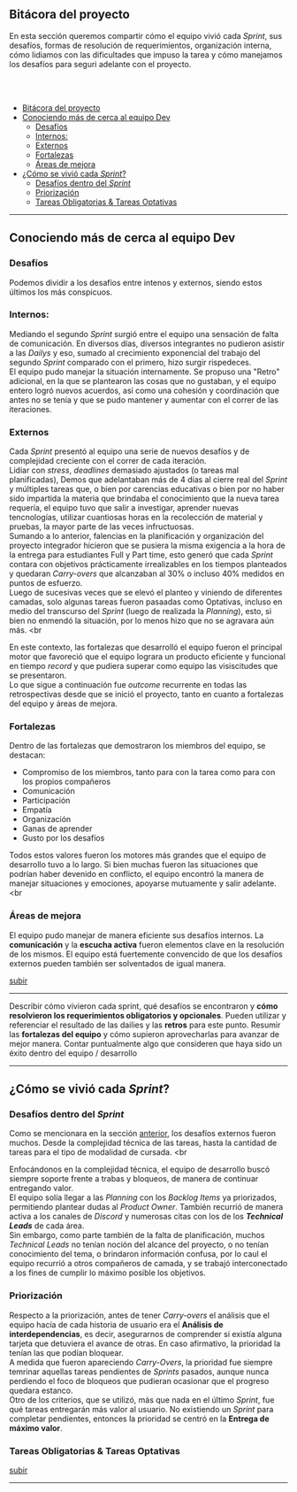 ## Bitácora del proyecto

En esta sección queremos compartir cómo el equipo vivió cada *Sprint*, sus desafíos, formas de resolución de requerimientos, organización interna, cómo lidiamos con las dificultades que impuso la tarea y cómo manejamos los desafíos para seguri adelante con el proyecto.

<br>
<br>

- [Bitácora del proyecto](#bitácora-del-proyecto)
- [Conociendo más de cerca al equipo Dev](#conociendo-más-de-cerca-al-equipo-dev)
  - [Desafíos](#desafíos)
  - [Internos:](#internos)
  - [Externos](#externos)
  - [Fortalezas](#fortalezas)
  - [Áreas de mejora](#áreas-de-mejora)
- [¿Cómo se vivió cada *Sprint*?](#cómo-se-vivió-cada-sprint)
  - [Desafíos dentro del *Sprint*](#desafíos-dentro-del-sprint)
  - [Priorización](#priorización)
  - [Tareas Obligatorias \& Tareas Optativas](#tareas-obligatorias--tareas-optativas)



____

## Conociendo más de cerca al equipo Dev
### Desafíos
Podemos dividir a los desafíos entre intenos y externos, siendo estos últimos los más conspicuos.
### Internos:
Mediando el segundo *Sprint* surgió entre el equipo una sensación de falta de comunicación. En diversos días, diversos integrantes no pudieron asistir a las *Dailys* y eso, sumado al crecimiento exponencial del trabajo del segundo *Sprint* comparado con el primero, hizo surgir rispedeces.
<br>El equipo pudo manejar la situación internamente. Se propuso una "Retro" adicional, en la que se plantearon las cosas que no gustaban, y el equipo entero logró nuevos acuerdos, así como una cohesión y coordinación que antes no se tenía y que se pudo mantener y aumentar con el correr de las iteraciones.

### Externos

Cada *Sprint* presentó al equipo una serie de nuevos desafíos y de complejidad creciente con el correr de cada iteración.
<br>
Lidiar con *stress*, *deadlines* demasiado ajustados (o tareas mal planificadas), Demos que adelantaban más de 4 días al cierre real del *Sprint* y múltiples tareas que, o bien por carencias educativas o bien por no haber sido impartida la materia que brindaba el conocimiento que la nueva tarea requería, el equipo tuvo que salir a investigar, aprender nuevas tencnologías, utilizar cuantiosas horas en la recolección de material y pruebas, la mayor parte de las veces infructuosas.
<br>
Sumando a lo anterior, falencias en la planificación y organización del proyecto integrador hicieron que se pusiera la misma exigencia a la hora de la entrega para estudiantes Full y Part time, esto generó que cada *Sprint* contara con objetivos prácticamente irrealizables en los tiempos planteados y quedaran *Carry-overs* que alcanzaban al 30% o incluso 40% medidos en puntos de esfuerzo.
<br>
Luego de sucesivas veces que se elevó el planteo y viniendo de diferentes camadas, solo algunas tareas fueron pasaadas como Optativas, incluso en medio del transcurso del *Sprint* (luego de realizada la *Planning*), esto, si bien no enmendó la situación, por lo menos hizo que no se agravara aún más.
<br
>
En este contexto, las fortalezas que desarrolló el equipo fueron el principal motor que favoreció que el equipo lograra un producto eficiente y funcional en tiempo *record* y que pudiera superar como equipo las visiscitudes que se presentaron.
<br> Lo que sigue a continuación fue *outcome* recurrente en todas las retrospectivas desde que se inició el proyecto, tanto en cuanto a fortalezas del equipo y áreas de mejora.
### Fortalezas
Dentro de las fortalezas que demostraron los miembros del equipo, se destacan:
- Compromiso de los miembros, tanto para con la tarea como para con los propios compañeros
- Comunicación
- Participación
- Empatía
- Organización
- Ganas de aprender
- Gusto por los desafíos
  
Todos estos valores fueron los motores más grandes que el equipo de desarrollo tuvo a lo largo. Si bien muchas fueron las situaciones que podrían haber devenido en conflicto, el equipo encontró la manera de manejar situaciones y emociones, apoyarse mutuamente y salir adelante.
<br
>

### Áreas de mejora
El equipo pudo manejar de manera eficiente sus desafíos internos. La **comunicación** y la **escucha activa** fueron elementos clave en la resolución de los mismos. El equipo está fuertemente convencido de que los desafíos externos pueden también ser solventados de igual manera.

[subir](#bitácora-del-proyecto)

_____


Describir cómo vivieron cada sprint, qué desafíos se encontraron y **cómo resolvieron los requerimientos obligatorios y opcionales**.
Pueden utilizar y referenciar el resultado de las dailies y las **retros** para este punto.
Resumir las **fortalezas del equipo** y cómo supieron aprovecharlas para avanzar de mejor manera.
Contar puntualmente algo que consideren que haya sido un éxito dentro del equipo / desarrollo
___________
## ¿Cómo se vivió cada *Sprint*?

### Desafíos dentro del *Sprint*
Como se mencionara en la sección [anterior](#externos), los desafíos externos fueron muchos. Desde la complejidad técnica de las tareas, hasta la cantidad de tareas para el tipo de modalidad de cursada.
<br
>
Enfocándonos en la complejidad técnica, el equipo de desarrollo buscó siempre soporte frente a trabas y bloqueos, de manera de continuar entregando valor.<br> El equipo solía llegar a las *Planning* con los *Backlog Items* ya priorizados, permitiendo plantear dudas al *Product Owner*. También recurrió de manera activa a los canales de *Discord* y numerosas citas con los de los ***Technical Leads*** de cada área. 
<br> Sin embargo, como parte también de la falta de planificación, muchos *Technical Leads* no tenían noción del alcance del proyecto, o no tenían conocimiento del tema, o brindaron información confusa, por lo caul el equipo recurrió a otros compañeros de camada, y se trabajó interconectado a los fines de cumplir lo máximo posible los objetivos.
<br>

### Priorización
Respecto a la priorización, antes de tener *Carry-overs* el análisis que el equipo hacía de cada historia de usuario era el **Análisis de interdependencias**, es decir, asegurarnos de comprender si existía alguna tarjeta que detuviera el avance de otras. En caso afirmativo, la prioridad la tenían las que podían bloquear.
<br>
A medida que fueron apareciendo *Carry-Overs*, la prioridad fue siempre temrinar aquellas tareas pendientes de *Sprints* pasados, aunque nunca perdiendo el foco de bloqueos que pudieran ocasionar que el progreso quedara estanco.
<br> Otro de los criterios, que se utilizó, más que nada en el último *Sprint*, fue qué tareas entregarán más valor al usuario. No existiendo un *Sprint* para completar pendientes, entonces la prioridad se centró en la **Entrega de máximo valor**.

### Tareas Obligatorias & Tareas Optativas


[subir](#bitácora-del-proyecto)
___

